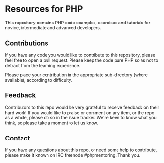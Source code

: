 Resources for PHP
=============

This repository contains PHP code examples, exercises and tutorials for novice, intermediate and advanced developers.  


Contributions
-------------

If you have any code you would like to contribute to this repository, please feel free to open a pull request.  Please keep the code pure PHP so as not to detract from the learning experience.   

Please place your contribution in the appropriate sub-directory (where available), according to difficulty.


Feedback
--------
Contributors to this repo would be very grateful to receive feedback on their hard work!  If you would like to praise or comment on any item, or the repo as a whole, please do so in the issue tracker.  We're keen to know what you think, so please take a moment to let us know.


Contact
-------

If you have any questions about this repo, or need some help to contribute, please make it known on IRC freenode #phpmentoring.  Thank you.
